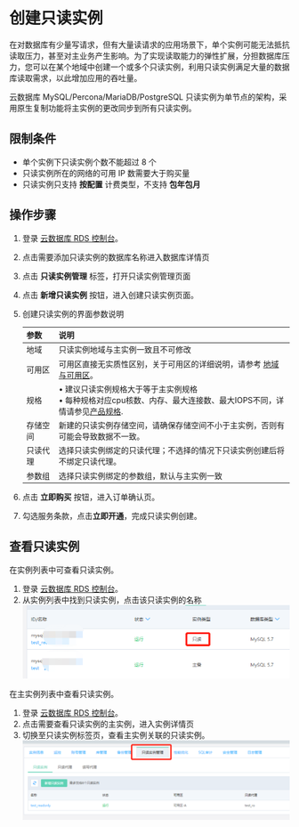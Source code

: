 # 创建只读实例
在对数据库有少量写请求，但有大量读请求的应用场景下，单个实例可能无法抵抗读取压力，甚至对主业务产生影响。为了实现读取能力的弹性扩展，分担数据库压力，您可以在某个地域中创建一个或多个只读实例，利用只读实例满足大量的数据库读取需求，以此增加应用的吞吐量。

云数据库 MySQL/Percona/MariaDB/PostgreSQL 只读实例为单节点的架构，采用原生复制功能将主实例的更改同步到所有只读实例。

## 限制条件
* 单个实例下只读实例个数不能超过 8 个
* 只读实例所在的网络的可用 IP 数需要大于购买量
* 只读实例只支持 **按配置** 计费类型，不支持 **包年包月**

## 操作步骤
1. 登录 [云数据库 RDS 控制台](https://rds-console.jdcloud.com/database)。
2. 点击需要添加只读实例的数据库名称进入数据库详情页
3. 点击 **只读实例管理** 标签，打开只读实例管理页面
4. 点击 **新增只读实例** 按钮，进入创建只读实例页面。
5. 创建只读实例的界面参数说明  

   |参数|说明|
   |--|--|
   |地域|只读实例地域与主实例一致且不可修改|
   |可用区|可用区直接无实质性区别，关于可用区的详细说明，请参考 [地域与可用区](https://docs.jdcloud.com/cn/virtual-machines/regions-and-availabilityzones)。|
   |规格|&bull; 建议只读实例规格大于等于主实例规格<br> &bull; 每种规格对应cpu核数、内存、最大连接数、最大IOPS不同，详情请参见[产品规格](https://docs.jdcloud.com/cn/rds/mysql-specifications).|
   |存储空间|新建的只读实例存储空间，请确保存储空间不小于主实例，否则有可能会导致数据不一致。|
   |只读代理|选择只读实例绑定的只读代理；不选择的情况下只读实例创建后将不绑定只读代理。|
   |参数组|选择只读实例绑定的参数组，默认与主实例一致|

6. 点击 **立即购买** 按钮，进入订单确认页。
7. 勾选服务条款，点击**立即开通**，完成只读实例创建。

## 查看只读实例
在实例列表中可查看只读实例。

1. 登录 [云数据库 RDS 控制台](https://rds-console.jdcloud.com/database)。
2. 从实例列表中找到只读实例，点击该只读实例的名称
![查看只读实例](.../../../../../image/RDS/Create-Readonly-1.png)

在主实例列表中查看只读实例。
1. 登录 [云数据库 RDS 控制台](https://rds-console.jdcloud.com/database)。
2. 点击需要查看只读实例的主实例，进入实例详情页
3. 切换至只读实例标签页，查看主实例关联的只读实例。
![查看只读实例](.../../../../../image/RDS/Create-Readonly-2.png)
